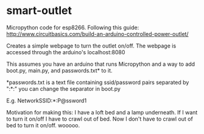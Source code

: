 # smart-outlet

Micropython code for esp8266. 
Following this guide: http://www.circuitbasics.com/build-an-arduino-controlled-power-outlet/

Creates a simple webpage to turn the outlet on/off. The webpage is accessed through the arduino's localhost:8080

This assumes you have an arduino that runs Micropython and a way to add boot.py, main.py, and passwords.txt\* to it.

\*passwords.txt is a text file containing ssid/password pairs separated by ":\*:" you can change the separator in boot.py

E.g. NetworkSSID:\*:P@ssword1

Motivation for making this: I have a loft bed and a lamp underneath. If I want to turn it on/off I have to crawl out of bed.
Now I don't have to crawl out of bed to turn it on/off. wooooo.
